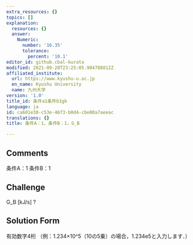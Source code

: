 ```yaml
---
extra_resources: {}
topics: []
explanation:
  resources: {}
  answer:
    Numeric:
      number: '16.35'
      tolerance:
        percent: '10.1'
editor_id: github.cbal-kurata
modified: 2021-09-28T23:25:05.904788812Z
affiliated_institute:
  url: https://www.kyushu-u.ac.jp
  en_name: Kyushu University
  name: 九州大学
version: '1.0'
title_id: 条件a1条件b1gb
language: ja
id: ca601e30-c53e-46f3-b0d4-cbe00a7aeeac
translations: {}
title: 条件A：1，条件B：1，G_B

---
```


## Comments
条件A：1
条件B：1

## Challenge
G_B [kJ/s] ?

## Solution Form
有効数字4桁
（例：1.234×10^5（10の5乗）の場合，1.234e5と入力します．）




